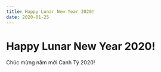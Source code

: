 ```yaml
---
title: Happy Lunar New Year 2020!
date: 2020-01-25
---
```


# Happy Lunar New Year 2020!
Chúc mừng năm mới Canh Tý 2020!